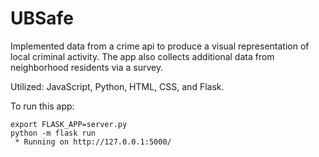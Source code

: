 # UBSafe

Implemented data from a crime api to produce a visual representation of local criminal activity. The app also collects additional data from neighborhood residents via a survey.

Utilized: JavaScript, Python, HTML, CSS, and Flask.

To run this app:

```
export FLASK_APP=server.py
python -m flask run
 * Running on http://127.0.0.1:5000/
 ```
